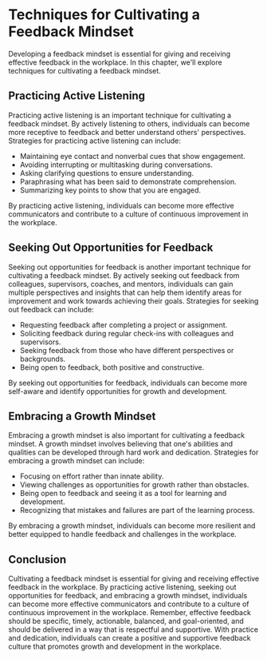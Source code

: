 Techniques for Cultivating a Feedback Mindset
=======================================================================================

Developing a feedback mindset is essential for giving and receiving effective feedback in the workplace. In this chapter, we'll explore techniques for cultivating a feedback mindset.

Practicing Active Listening
---------------------------

Practicing active listening is an important technique for cultivating a feedback mindset. By actively listening to others, individuals can become more receptive to feedback and better understand others' perspectives. Strategies for practicing active listening can include:

* Maintaining eye contact and nonverbal cues that show engagement.
* Avoiding interrupting or multitasking during conversations.
* Asking clarifying questions to ensure understanding.
* Paraphrasing what has been said to demonstrate comprehension.
* Summarizing key points to show that you are engaged.

By practicing active listening, individuals can become more effective communicators and contribute to a culture of continuous improvement in the workplace.

Seeking Out Opportunities for Feedback
--------------------------------------

Seeking out opportunities for feedback is another important technique for cultivating a feedback mindset. By actively seeking out feedback from colleagues, supervisors, coaches, and mentors, individuals can gain multiple perspectives and insights that can help them identify areas for improvement and work towards achieving their goals. Strategies for seeking out feedback can include:

* Requesting feedback after completing a project or assignment.
* Soliciting feedback during regular check-ins with colleagues and supervisors.
* Seeking feedback from those who have different perspectives or backgrounds.
* Being open to feedback, both positive and constructive.

By seeking out opportunities for feedback, individuals can become more self-aware and identify opportunities for growth and development.

Embracing a Growth Mindset
--------------------------

Embracing a growth mindset is also important for cultivating a feedback mindset. A growth mindset involves believing that one's abilities and qualities can be developed through hard work and dedication. Strategies for embracing a growth mindset can include:

* Focusing on effort rather than innate ability.
* Viewing challenges as opportunities for growth rather than obstacles.
* Being open to feedback and seeing it as a tool for learning and development.
* Recognizing that mistakes and failures are part of the learning process.

By embracing a growth mindset, individuals can become more resilient and better equipped to handle feedback and challenges in the workplace.

Conclusion
----------

Cultivating a feedback mindset is essential for giving and receiving effective feedback in the workplace. By practicing active listening, seeking out opportunities for feedback, and embracing a growth mindset, individuals can become more effective communicators and contribute to a culture of continuous improvement in the workplace. Remember, effective feedback should be specific, timely, actionable, balanced, and goal-oriented, and should be delivered in a way that is respectful and supportive. With practice and dedication, individuals can create a positive and supportive feedback culture that promotes growth and development in the workplace.
